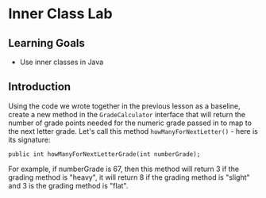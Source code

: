 # Inner Class Lab

## Learning Goals

- Use inner classes in Java

## Introduction

Using the code we wrote together in the previous lesson as a baseline, create a
new method in the `GradeCalculator` interface that will return the number of
grade points needed for the numeric grade passed in to map to the next letter
grade. Let's call this method `howManyForNextLetter()` - here is its signature:

`public int howManyForNextLetterGrade(int numberGrade);`

For example, if numberGrade is 67, then this method will return 3 if the grading
method is "heavy", it will return 8 if the grading method is "slight" and 3 is
the grading method is "flat".
